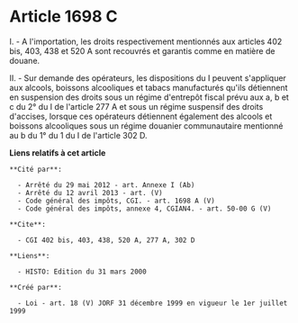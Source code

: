 # Article 1698 C

I. - A l'importation, les droits respectivement mentionnés aux articles 402 bis, 403, 438 et 520 A sont recouvrés et garantis
comme en matière de douane.

II. - Sur demande des opérateurs, les dispositions du I peuvent s'appliquer aux alcools, boissons alcooliques et tabacs
manufacturés qu'ils détiennent en suspension des droits sous un régime d'entrepôt fiscal prévu aux a, b et c du 2° du I de
l'article 277 A et sous un régime suspensif des droits d'accises, lorsque ces opérateurs détiennent également des alcools et
boissons alcooliques sous un régime douanier communautaire mentionné au b du 1° du 1 du I de l'article 302 D.

**Liens relatifs à cet article**

	**Cité par**:

	  - Arrêté du 29 mai 2012 - art. Annexe I (Ab)
	  - Arrêté du 12 avril 2013 - art. (V)
	  - Code général des impôts, CGI. - art. 1698 A (V)
	  - Code général des impôts, annexe 4, CGIAN4. - art. 50-00 G (V)

	**Cite**:

	  - CGI 402 bis, 403, 438, 520 A, 277 A, 302 D

	**Liens**:

	  - HISTO: Edition du 31 mars 2000

	**Créé par**:

	  - Loi - art. 18 (V) JORF 31 décembre 1999 en vigueur le 1er juillet 1999
